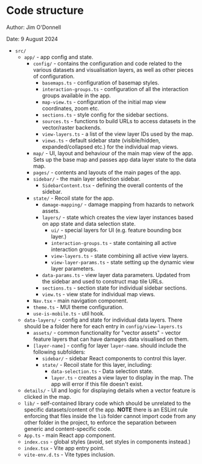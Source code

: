# Code structure

Author: Jim O'Donnell

Date: 9 August 2024

- `src/`
  - `app/` - app config and state.
    - `config/` - contains the configuration and code related to the various
      datasets and visualisation layers, as well as other pieces of configuration.
      - `basemaps.ts` - configuration of basemap styles.
      - `interaction-groups.ts` - configuration of all the interaction groups
        available in the app.
      - `map-view.ts` - configuration of the initial map view coordinates, zoom
        etc.
      - `sections.ts` - style config for the sidebar sections.
      - `sources.ts` - functions to build URLs to access datasets in the
        vector/raster backends.
      - `view-layers.ts` - a list of the view layer IDs used by the map.
      - `views.ts` - default sidebar state (visible/hidden, expanded/collapsed etc.) for the individual map views.
    - `map/` - UI, layout and behaviour of the main map view of the app. Sets up the base map and passes app data layer state to the data map.
    - `pages/` - contents and layouts of the main pages of the app.
    - `sidebar/` - the main layer selection sidebar.
      - `SidebarContent.tsx` - defining the overall contents of the sidebar.
    - `state/` - Recoil state for the app.
      - `damage-mapping/` - damage mapping from hazards to network assets.
      - `layers/` - state which creates the view layer instances based on app
        state and data selection state.
        - `ui/` - special layers for UI (e.g. feature bounding box layer.)
        - `interaction-groups.ts` - state containing all active interaction groups.
        - `view-layers.ts` - state combining all active view layers.
        - `view-layer-params.ts` - state setting up the dynamic view layer
          parameters.
      - `data-params.ts` - view layer data parameters. Updated from the sidebar and used to construct map tile URLs.
      - `sections.ts` - section state for individual sidebar sections.
      - `view.ts` - view state for individual map views.
    - `Nav.tsx` - main navigation component.
    - `theme.ts` - MUI theme configuration.
    - `use-is-mobile.ts` - util hook.
  - `data-layers/` - config and state for individual data layers. There should be a folder here for each entry in `config/view-layers.ts`
    - `assets/` - common functionality for "vector assets" - vector feature layers that can have damages data visualised on them.
    - `[layer-name]` - config for layer `layer-name`. should include the following subfolders:
      - `sidebar/` - sidebar React components to control this layer.
      - `state/` - Recoil state for this layer, including:
        - `data-selection.ts` - Data selection state.
        - `layer.ts` - creates a view layer to display in the map. The app will error if this file doesn't exist.
  - `details/` - UI and logic for displaying details when a vector feature is clicked in the map.
  - `lib/` - self-contained library code which should be unrelated to the specific
    datasets/content of the app. **NOTE** there is an ESLint rule enforcing that
    files inside the `lib` folder cannot import code from any other folder in
    the project, to enforce the separation between generic and content-specific
    code.
  - `App.ts` - main React app component.
  - `index.css` - global styles (avoid, set styles in components instead.)
  - `index.tsx` - Vite app entry point.
  - `vite-env.d.ts` - Vite types inclusion.
